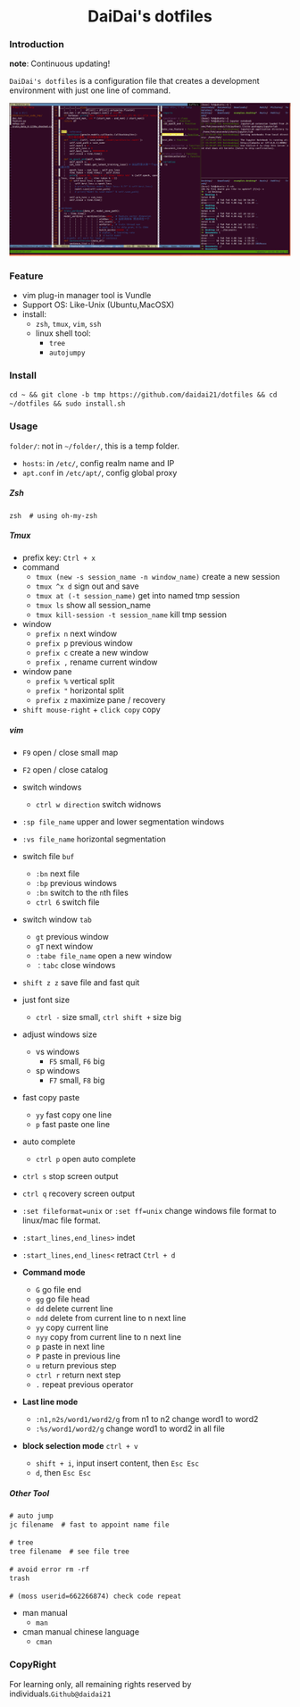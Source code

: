 <div align=center><h1>DaiDai's dotfiles</h1></div>


### Introduction

**note**: Continuous updating!

`DaiDai's dotfiles` is a configuration file that creates a development environment with just one line of command.

![index](./img/index.png)

### Feature

- vim plug-in manager tool is Vundle
- Support OS: Like-Unix (Ubuntu,MacOSX)
- install:
  - `zsh`, `tmux`, `vim`, `ssh`
  - linux shell tool:
    - `tree`
    - `autojumpy`

### Install

```shell
cd ~ && git clone -b tmp https://github.com/daidai21/dotfiles && cd ~/dotfiles && sudo install.sh
```


### Usage

`folder/`: not in `~/folder/`, this is a temp folder.

- `hosts`: in `/etc/`, config realm name and IP
- `apt.conf` in `/etc/apt/`, config global proxy

##### Zsh

```shell
zsh  # using oh-my-zsh
```

##### Tmux

- prefix key: `Ctrl + x`
- command
    - `tmux (new -s session_name -n window_name)`  create a new session
    - `tmux ^x d`  sign out and save
    - `tmux at (-t session_name)`  get into named tmp session
    - `tmux ls`  show all session_name
    - `tmux kill-session -t session_name`  kill tmp session
- window
  - `prefix n` next window
  - `prefix p` previous window
  - `prefix c` create a new window
  - `prefix ,` rename current window
- window pane
  - `prefix %`  vertical split
  - `prefix "`  horizontal split
  - `prefix z`  maximize pane / recovery
- `shift mouse-right` + `click copy` copy

##### vim

- `F9`  open / close small map
- `F2`  open / close catalog

- switch windows
  - `ctrl w direction`  switch widnows
- `:sp file_name`  upper and lower segmentation windows
- `:vs file_name`  horizontal segmentation
- switch file `buf`
  - `:bn`  next file
  - `:bp`  previous windows
  - `:bn`  switch to the `n`th files
  - `ctrl 6`  switch file
- switch window `tab`
  - `gt`  previous window
  - `gT`  next window
  - `:tabe file_name`  open a new window
  - `：tabc`  close windows

- `shift z z`  save file and fast quit
- just font size
  - `ctrl -` size small, `ctrl shift +` size big
- adjust windows size
  - vs windows
    - `F5` small, `F6` big
  - sp windows
    - `F7` small, `F8` big
- fast copy paste
  - `yy` fast copy one line
  - `p` fast paste one line
- auto complete
  - `ctrl p` open auto complete
- `ctrl s` stop screen output
- `ctrl q` recovery screen output

- `:set fileformat=unix` or `:set ff=unix` change windows file format to linux/mac file format.
- `:start_lines,end_lines>` indet
- `:start_lines,end_lines<` retract   `Ctrl + d`

- **Command mode**
  - `G` go file end
  - `gg` go file head
  - `dd` delete current line
  - `ndd`  delete from current line to n next line
  - `yy` copy current line
  - `nyy` copy from current line to n next line
  - `p` paste in next line
  - `P` paste in previous line
  - `u` return previous step
  - `ctrl r` return next step
  - `.` repeat previous operator
- **Last line mode**
  - `:n1,n2s/word1/word2/g` from n1 to n2 change word1 to word2
  - `:%s/word1/word2/g` change word1 to word2 in all file
- **block selection mode** `ctrl + v`
  - `shift + i`, input insert content, then `Esc Esc`
  - `d`, then `Esc Esc`

##### Other Tool

```shell
# auto jump
jc filename  # fast to appoint name file

# tree
tree filename  # see file tree

# avoid error rm -rf
trash

# (moss userid=662266874) check code repeat

```

- man manual
    - `man`
- cman manual chinese language
    - `cman`
### CopyRight

For learning only, all remaining rights reserved by individuals.`Github@daidai21`

